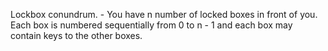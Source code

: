 Lockbox conundrum. - You have n number of locked boxes in front of you. Each box is numbered sequentially from 0 to n - 1 and each box may contain keys to the other boxes.